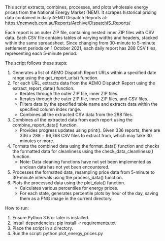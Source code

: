 This script extracts, combines, processes, and plots wholesale energy prices from the National Energy Market (NEM). It scrapes historical pricing data contained in daily AEMO Dispatch Reports at: https://nemweb.com.au/Reports/Archive/DispatchIS_Reports/

Each report is an outer ZIP file, containing nested inner ZIP files with CSV data. Each CSV file contains tables of varying widths and headers, stacked within the same spreadsheet. Since changing from 30-minute to 5-minute settlement periods on 1 October 2021, each daily report has 288 CSV files, representing each 5-minute period.

The script follows these steps:  
1. Generates a list of AEMO Dispatch Report URLs within a specified date range using the get_report_urls() function.
2. For each URL, extracts data from the AEMO Dispatch Report using the extract_report_data() function.
	- Iterates through the outer ZIP file, inner ZIP files.
	- Iterates through the outer ZIP file, inner ZIP files, and CSV files.
	- Filters data by the specified table name and extracts data within the specified column index range.
	- Combines all the extracted CSV data from the 288 files.
3. Combines all the extracted data from each report using the combine_report_data() function.
	- Provides progress updates using print(). Given 336 reports, there are 336 x 288 = 96,768 CSV files to extract from, which may take 30 minutes or more.
4. Formats the combined data using the format_data() function and checks the formatted data for cleanliness using the check_data_cleanliness() function.
	- Note: Data cleaning functions have not yet been implemented as unclean data has not yet been encountered.
5. Processes the formatted data, resampling price data from 5-minute to 30-minute intervals using the process_data() function.
6. Plots the processed data using the plot_data() function.
	- Calculates various percentiles for energy prices.
	- For each state, generates percentile plots by hour of the day, saving them as a PNG image in the current directory.

How to run:
1. Ensure Python 3.6 or later is installed.
2. Install dependencies: pip install -r requirements.txt
3. Place the script in a directory.
4. Run the script: python plot_energy_prices.py
